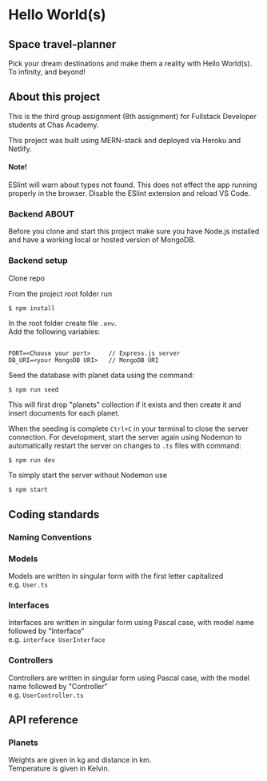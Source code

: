 # Hello World(s)

## **Space travel-planner**

Pick your dream destinations and make them a reality with Hello World(s).  
To infinity, and beyond!

## About this project

This is the third group assignment (8th assignment) for Fullstack Developer students at Chas Academy.

This project was built using MERN-stack and deployed via Heroku and Netlify.

#### **Note!**

ESlint will warn about types not found. This does not effect the app running properly in the browser.
Disable the ESlint extension and reload VS Code.

### **Backend ABOUT**

Before you clone and start this project make sure you have Node.js
installed and have a working local or hosted version of MongoDB.

### **Backend setup**

Clone repo

From the project root folder run

```bash
$ npm install
```

In the root folder create file `.env`.  
Add the following variables:

```env

PORT=<Choose your port>     // Express.js server
DB_URI=<your MongoDB URI>   // MongoDB URI

```

Seed the database with planet data using the command:

```
$ npm run seed
```

This will first drop "planets" collection if it exists and then create it
and insert documents for each planet.

When the seeding is complete `Ctrl+C` in your terminal to close the server connection.
For development, start the server again using Nodemon to automatically restart
the server on changes to `.ts` files with command:

```
$ npm run dev
```

To simply start the server without Nodemon use

```
$ npm start
```

## Coding standards

### **Naming Conventions**

### Models

Models are written in singular form with the first letter capitalized  
e.g. `User.ts`

### Interfaces

Interfaces are written in singular form using Pascal case, with model name followed by "Interface"  
e.g. `interface UserInterface`

### Controllers

Controllers are written in singular form using Pascal case, with the model name followed by "Controller"  
e.g. `UserController.ts`

## API reference

### **Planets**

Weights are given in kg and distance in km.  
Temperature is given in Kelvin.
